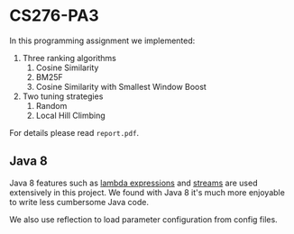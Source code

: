 # CS276-PA3

In this programming assignment we implemented:

1. Three ranking algorithms
    1. Cosine Similarity
    2. BM25F
    3. Cosine Similarity with Smallest Window Boost
2. Two tuning strategies
    1. Random
    2. Local Hill Climbing

For details please read `report.pdf`.

## Java 8

Java 8 features such as [lambda expressions](http://docs.oracle.com/javase/tutorial/java/javaOO/lambdaexpressions.html) and [streams](http://docs.oracle.com/javase/tutorial/collections/streams/index.html) are used extensively in this project. We found with Java 8 it's much more enjoyable to write less cumbersome Java code.

We also use reflection to load parameter configuration from config files.
